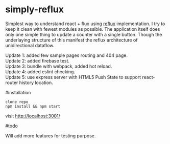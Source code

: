 # simply-reflux
Simplest way to understand react + flux using [reflux](https://github.com/reflux/refluxjs)  implementation. I try to keep it clean with fewest modules as possible. The application itself does only one simple thing to update a counter with a single button. Though the underlaying structure of this manifest the reflux architecture of unidirectional dataflow.

Update 1: added few sample pages routing and 404 page.<br/>
Update 2: added firebase test.<br/>
Update 3: bundle with webpack, added hot reload.<br/>
Update 4: added eslint checking.<br/>
Update 5: use express server with HTML5 Push State to support react-router history location.

#installation
```
clone repo
npm install && npm start
```
visit [http://localhost:3001/](http://localhost:3001/)

#todo

Will add more features for testing purpose.
